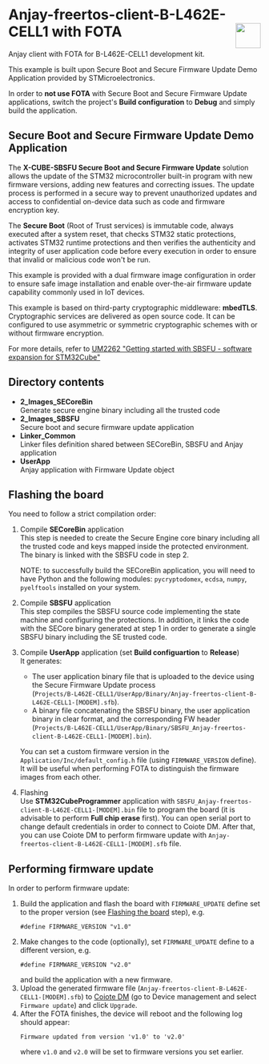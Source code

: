 # Anjay-freertos-client-B-L462E-CELL1 with FOTA [<img align="right" height="50px" src="https://avsystem.github.io/Anjay-doc/_images/avsystem_logo.png">](http://www.avsystem.com/)

Anjay client with FOTA for B-L462E-CELL1 development kit.

This example is built upon Secure Boot and Secure Firmware Update Demo Application provided by STMicroelectronics.

In order to **not use FOTA** with Secure Boot and Secure Firmware Update applications, switch the project's
**Build configuration** to **Debug** and simply build the application.

## Secure Boot and Secure Firmware Update Demo Application

The **X-CUBE-SBSFU Secure Boot and Secure Firmware Update** solution allows the update of the STM32 microcontroller built-in
program with new firmware versions, adding new features and correcting issues. The update process is performed
in a secure way to prevent unauthorized updates and access to confidential on-device data such as code and
firmware encryption key.

The **Secure Boot** (Root of Trust services) is immutable code, always executed after a system reset, that checks STM32
static protections, activates STM32 runtime protections and then verifies the authenticity and integrity of user
application code before every execution in order to ensure that invalid or malicious code won't be run.

This example is provided with a dual firmware image configuration in order to ensure safe image installation and enable over-the-air firmware update capability commonly used in IoT devices.

This example is based on third-party cryptographic middleware: **mbedTLS**.
Cryptographic services are delivered as open source code. It can be configured to use asymmetric or symmetric
cryptographic schemes with or without firmware encryption.

For more details, refer to [UM2262 "Getting started with SBSFU - software expansion for STM32Cube"](https://www.st.com/resource/en/user_manual/um2262-getting-started-with-the-xcubesbsfu-stm32cube-expansion-package-stmicroelectronics.pdf)

## Directory contents

- **2_Images_SECoreBin**<br/>
  Generate secure engine binary including all the trusted code
- **2_Images_SBSFU**<br/>
  Secure boot and secure firmware update application
- **Linker_Common**<br/>
  Linker files definition shared between SECoreBin, SBSFU and Anjay application
- **UserApp**<br/>
  Anjay application with Firmware Update object

## Flashing the board

You need to follow a strict compilation order:

1. Compile **SECoreBin** application<br/>
   This step is needed to create the Secure Engine core binary including all the trusted code and keys mapped inside
   the protected environment. The binary is linked with the SBSFU code in step 2.

   NOTE: to successfully build the SECoreBin application, you will need to have Python and the following modules: `pycryptodomex`, `ecdsa`, `numpy`, `pyelftools` installed on your system.

1. Compile **SBSFU** application<br/>
   This step compiles the SBSFU source code implementing the state machine and configuring the protections. In addition,
   it links the code with the SECore binary generated at step 1 in order to generate a single SBSFU binary including the
   SE trusted code.
1. Compile **UserApp** application (set **Build configuartion** to **Release**)<br/>
   It generates:<br/>
   - The user application binary file that is uploaded to the device using the Secure Firmware Update process <br/>
     (`Projects/B-L462E-CELL1/UserApp/Binary/Anjay-freertos-client-B-L462E-CELL1-[MODEM].sfb`).
   - A binary file concatenating the SBSFU binary, the user application binary in clear format, and the corresponding
     FW header <br/>
     (`Projects/B-L462E-CELL1/UserApp/Binary/SBSFU_Anjay-freertos-client-B-L462E-CELL1-[MODEM].bin`).

   You can set a custom firmware version in the `Application/Inc/default_config.h` file (using `FIRMWARE_VERSION` define).
   It will be useful when performing FOTA to distinguish the firmware images from each other.
1. Flashing<br/>
   Use **STM32CubeProgrammer** application with `SBSFU_Anjay-freertos-client-B-L462E-CELL1-[MODEM].bin` file to program the board (it is advisable to perform **Full chip erase** first). You can open serial port to change default credentials in order to connect to Coiote DM.
   After that, you can use Coiote DM to perform firmware update with `Anjay-freertos-client-B-L462E-CELL1-[MODEM].sfb` file.

## Performing firmware update

In order to perform firmware update:

1. Build the application and flash the board with `FIRMWARE_UPDATE` define set to the proper version (see [Flashing the board](#Flashing-the-board) step), e.g.
    ```
    #define FIRMWARE_VERSION "v1.0"
    ```
1. Make changes to the code (optionally), set `FIRMWARE_UPDATE` define to a different version, e.g.
    ```
    #define FIRMWARE_VERSION "v2.0"
    ```
    and build the application with a new firmware.
1. Upload the generated firmware file (`Anjay-freertos-client-B-L462E-CELL1-[MODEM].sfb`) to [Coiote DM](https://eu.iot.avsystem.cloud) (go to Device management and select `Firmware update`) and click `Upgrade`.
1. After the FOTA finishes, the device will reboot and the following log should appear:
    ```
    Firmware updated from version 'v1.0' to 'v2.0'
    ```
    where `v1.0` and `v2.0` will be set to firmware versions you set earlier.
